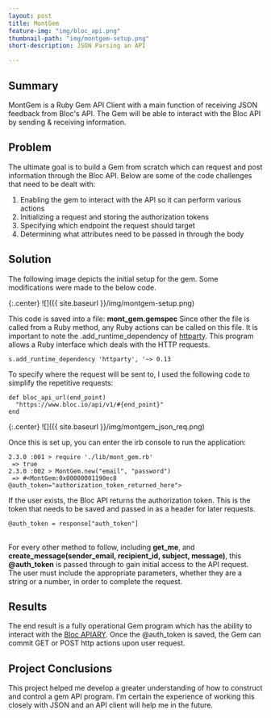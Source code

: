 ```yaml
---
layout: post
title: MontGem
feature-img: "img/bloc_api.png"
thumbnail-path: "img/montgem-setup.png"
short-description: JSON Parsing an API

---
```

## Summary
MontGem is a Ruby Gem API Client with a main function of receiving JSON feedback from Bloc's API. The Gem will be able to interact with the Bloc API by sending & receiving information.

## Problem
The ultimate goal is to build a Gem from scratch which can request and post information through the Bloc API. Below are some of the code challenges that need to be dealt with:
<ol>
    <li>Enabling the gem to interact with the API so it can perform various actions</li>
    <li>Initializing a request and storing the authorization tokens</li>
    <li>Specifying which endpoint the request should target</li>
    <li>Determining what attributes need to be passed in through the body</li>
</ol>

## Solution
The following image depicts the initial setup for the gem. Some modifications were made to the below code.

{:.center}
![]({{ site.baseurl }}/img/montgem-setup.png)

This code is saved into a file: <strong>mont_gem.gemspec</strong> Since other the file is called from a Ruby method, any Ruby actions can be called on this file. It is important to note the .add_runtime_dependency of <a href="https://github.com/jnunemaker/httparty" target="_blank">httparty</a>. This program allows a Ruby interface which deals with the HTTP requests.
~~~
s.add_runtime_dependency 'httparty', '~> 0.13
~~~

To specify where the request will be sent to, I used the following code to simplify the repetitive requests:
~~~
def bloc_api_url(end_point)
  "https://www.bloc.io/api/v1/#{end_point}"
end
~~~
{:.center}
![]({{ site.baseurl }}/img/montgem_json_req.png)

Once this is set up, you can enter the irb console to run the application:
~~~
2.3.0 :001 > require './lib/mont_gem.rb'
 => true 
2.3.0 :002 > MontGem.new("email", "password")
 => #<MontGem:0x00000001190ec8 @auth_token="authorization_token_returned_here">
~~~
If the user exists, the Bloc API returns the authorization token. This is the token that needs to be saved and passed in as a header for later requests.
~~~
@auth_token = response["auth_token"]
~~~
<br>
For every other method to follow, including <strong>get_me</strong>, and <strong>create_message(sender_email, recipient_id, subject, message)</strong>, this <strong>@auth_token</strong> is passed through to gain initial access to the API request. The user must include the appropriate parameters, whether they are a string or a number, in order to complete the request.

## Results
The end result is a fully operational Gem program which has the ability to interact with the <a href="http://docs.blocapi.apiary.io/#reference/0/sessions/retreive-auth-token" target="_blank">Bloc APIARY</a>. Once the @auth_token is saved, the Gem can commit GET or POST http actions upon user request.
## Project Conclusions
This project helped me develop a greater understanding of how to construct and control a gem API program. I'm certain the experience of working this closely with JSON and an API client will help me in the future.



